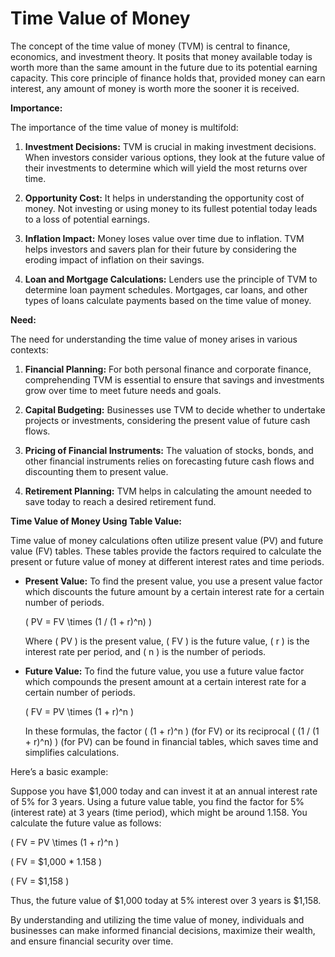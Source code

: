 # Time Value of Money

The concept of the time value of money (TVM) is central to finance, economics, and investment theory. It posits that money available today is worth more than the same amount in the future due to its potential earning capacity. This core principle of finance holds that, provided money can earn interest, any amount of money is worth more the sooner it is received.

**Importance:**

The importance of the time value of money is multifold:

1. **Investment Decisions:** TVM is crucial in making investment decisions. When investors consider various options, they look at the future value of their investments to determine which will yield the most returns over time.

2. **Opportunity Cost:** It helps in understanding the opportunity cost of money. Not investing or using money to its fullest potential today leads to a loss of potential earnings.

3. **Inflation Impact:** Money loses value over time due to inflation. TVM helps investors and savers plan for their future by considering the eroding impact of inflation on their savings.

4. **Loan and Mortgage Calculations:** Lenders use the principle of TVM to determine loan payment schedules. Mortgages, car loans, and other types of loans calculate payments based on the time value of money.

**Need:**

The need for understanding the time value of money arises in various contexts:

1. **Financial Planning:** For both personal finance and corporate finance, comprehending TVM is essential to ensure that savings and investments grow over time to meet future needs and goals.

2. **Capital Budgeting:** Businesses use TVM to decide whether to undertake projects or investments, considering the present value of future cash flows.

3. **Pricing of Financial Instruments:** The valuation of stocks, bonds, and other financial instruments relies on forecasting future cash flows and discounting them to present value.

4. **Retirement Planning:** TVM helps in calculating the amount needed to save today to reach a desired retirement fund.

**Time Value of Money Using Table Value:**

Time value of money calculations often utilize present value (PV) and future value (FV) tables. These tables provide the factors required to calculate the present or future value of money at different interest rates and time periods.

- **Present Value:** To find the present value, you use a present value factor which discounts the future amount by a certain interest rate for a certain number of periods.
  
  \( PV = FV \times (1 / (1 + r)^n) \)
  
  Where \( PV \) is the present value, \( FV \) is the future value, \( r \) is the interest rate per period, and \( n \) is the number of periods.

- **Future Value:** To find the future value, you use a future value factor which compounds the present amount at a certain interest rate for a certain number of periods.
  
  \( FV = PV \times (1 + r)^n \)
  
  In these formulas, the factor \( (1 + r)^n \) (for FV) or its reciprocal \( (1 / (1 + r)^n) \) (for PV) can be found in financial tables, which saves time and simplifies calculations.

Here’s a basic example:

Suppose you have $1,000 today and can invest it at an annual interest rate of 5% for 3 years. Using a future value table, you find the factor for 5% (interest rate) at 3 years (time period), which might be around 1.158. You calculate the future value as follows:

\( FV = PV \times (1 + r)^n \)

\( FV = $1,000 * 1.158 \)

\( FV = $1,158 \)

Thus, the future value of $1,000 today at 5% interest over 3 years is $1,158.

By understanding and utilizing the time value of money, individuals and businesses can make informed financial decisions, maximize their wealth, and ensure financial security over time.